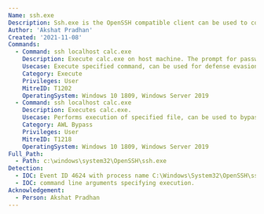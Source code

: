 ```yaml
---
Name: ssh.exe
Description: Ssh.exe is the OpenSSH compatible client can be used to connect to Windows 10 (build 1809 and later) and Windows Server 2019 devices.
Author: 'Akshat Pradhan'
Created: '2021-11-08'
Commands:
  - Command: ssh localhost calc.exe
    Description: Execute calc.exe on host machine. The prompt for password can be eliminated by adding the host's public key in the user's authorized_keys file. Adversaries can do the same for execution on remote machines.
    Usecase: Execute specified command, can be used for defense evasion.
    Category: Execute
    Privileges: User
    MitreID: T1202
    OperatingSystem: Windows 10 1809, Windows Server 2019
  - Command: ssh localhost calc.exe
    Description: Executes calc.exe.
    Usecase: Performs execution of specified file, can be used to bypass Application Whitelisting.
    Category: AWL Bypass
    Privileges: User
    MitreID: T1218
    OperatingSystem: Windows 10 1809, Windows Server 2019
Full_Path:
  - Path: c:\windows\system32\OpenSSH\ssh.exe
Detection:
  - IOC: Event ID 4624 with process name C:\Windows\System32\OpenSSH\sshd.exe.
  - IOC: command line arguments specifying execution.
Acknowledgement:
  - Person: Akshat Pradhan
---
```

